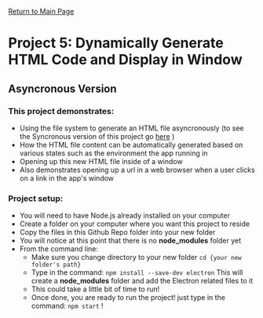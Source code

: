 [Return to Main Page](https://github.com/OrvilleChomer/electronjs-experiments)

# Project 5: Dynamically Generate HTML Code and Display in Window
## Asyncronous Version

### This project demonstrates:
- Using the file system to generate an HTML file asyncronously (to see the Syncronous version of  this project go [here](https://github.com/OrvilleChomer/electronjs-experiments/tree/main/project4) )
- How the HTML file content can be automatically generated based on various states such as the environment the app running in
- Opening up this new HTML file inside of a window
- Also demonstrates opening up a url in a web browser when a user clicks on a link in the app's window

### Project setup:
- You will need to have Node.js already installed on your computer
- Create a folder on your computer where you want this project to reside
- Copy the files in this Github Repo folder into your new folder
- You will notice at this point that  there is no **node_modules** folder yet
- From the command line:
  - Make sure you change directory to your new folder  `cd {your new folder's path}`
  - Type in the command: `npm install --save-dev electron` This will create a **node_modules** folder and add the Electron related files to it
  - This could take a little bit of time to run!
  - Once done, you are ready to run the project!  just type in the command: `npm start` !

